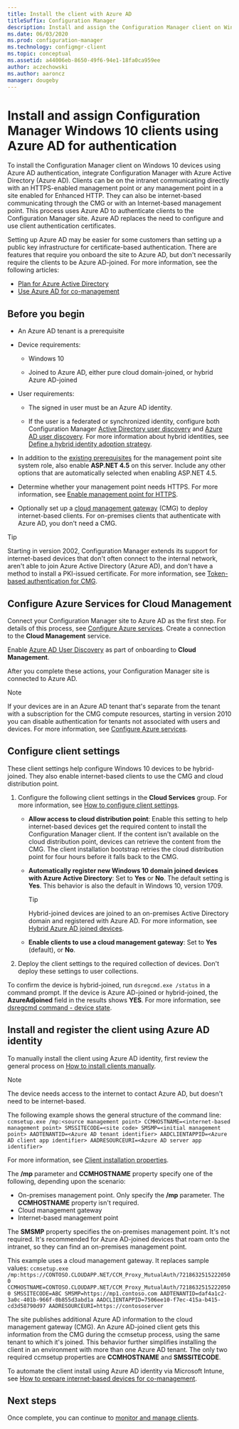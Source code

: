 ```yaml
---
title: Install the client with Azure AD
titleSuffix: Configuration Manager
description: Install and assign the Configuration Manager client on Windows 10 devices using Azure Active Directory for authentication
ms.date: 06/03/2020
ms.prod: configuration-manager
ms.technology: configmgr-client
ms.topic: conceptual
ms.assetid: a44006eb-8650-49f6-94e1-18fa0ca959ee
author: aczechowski
ms.author: aaroncz
manager: dougeby
---
```


# Install and assign Configuration Manager Windows 10 clients using Azure AD for authentication

To install the Configuration Manager client on Windows 10 devices using Azure AD authentication, integrate Configuration Manager with Azure Active Directory (Azure AD). Clients can be on the intranet communicating directly with an HTTPS-enabled management point or any management point in a site enabled for Enhanced HTTP. They can also be internet-based communicating through the CMG or with an Internet-based management point. This process uses Azure AD to authenticate clients to the Configuration Manager site. Azure AD replaces the need to configure and use client authentication certificates.

Setting up Azure AD may be easier for some customers than setting up a public key infrastructure for certificate-based authentication. There are features that require you onboard the site to Azure AD, but don't necessarily require the clients to be Azure AD-joined.<!-- SCCMDocs issue 1259 --> For more information, see the following articles:

- [Plan for Azure Active Directory](../../plan-design/security/plan-for-security.md#bkmk_planazuread)
- [Use Azure AD for co-management](../../../comanage/quickstart-hybrid-aad.md)

## Before you begin

- An Azure AD tenant is a prerequisite  

- Device requirements:  

  - Windows 10  

  - Joined to Azure AD, either pure cloud domain-joined, or hybrid Azure AD-joined  

- User requirements:  

  - The signed in user must be an Azure AD identity.

  - If the user is a federated or synchronized identity, configure both Configuration Manager [Active Directory user discovery](../../servers/deploy/configure/about-discovery-methods.md#bkmk_aboutUser) and [Azure AD user discovery](../../servers/deploy/configure/about-discovery-methods.md#azureaddisc). For more information about hybrid identities, see [Define a hybrid identity adoption strategy](/azure/active-directory/hybrid/plan-hybrid-identity-design-considerations-identity-adoption-strategy).<!--497750-->

- In addition to the [existing prerequisites](../../plan-design/configs/site-and-site-system-prerequisites.md#bkmk_2012MPpreq) for the management point site system role, also enable **ASP.NET 4.5** on this server. Include any other options that are automatically selected when enabling ASP.NET 4.5.  

- Determine whether your management point needs HTTPS. For more information, see [Enable management point for HTTPS](../manage/cmg/configure-authentication.md#bkmk_mphttps).

- Optionally set up a [cloud management gateway](../manage/cmg/overview.md) (CMG) to deploy internet-based clients. For on-premises clients that authenticate with Azure AD, you don't need a CMG.  

> [!TIP]
> Starting in version 2002,<!--5686290--> Configuration Manager extends its support for internet-based devices that don't often connect to the internal network, aren't able to join Azure Active Directory (Azure AD), and don't have a method to install a PKI-issued certificate. For more information, see [Token-based authentication for CMG](deploy-clients-cmg-token.md).

## Configure Azure Services for Cloud Management

Connect your Configuration Manager site to Azure AD as the first step. For details of this process, see [Configure Azure services](../../servers/deploy/configure/azure-services-wizard.md). Create a connection to the **Cloud Management** service.

Enable [Azure AD User Discovery](../../servers/deploy/configure/configure-discovery-methods.md#azureaadisc) as part of onboarding to **Cloud Management**.

After you complete these actions, your Configuration Manager site is connected to Azure AD.

> [!NOTE]
> If your devices are in an Azure AD tenant that's separate from the tenant with a subscription for the CMG compute resources, starting in version 2010 you can disable authentication for tenants not associated with users and devices. For more information, see [Configure Azure services](../../servers/deploy/configure/azure-services-wizard.md#disable-authentication).<!--8537319-->

## Configure client settings

These client settings help configure Windows 10 devices to be hybrid-joined. They also enable internet-based clients to use the CMG and cloud distribution point.

1. Configure the following client settings in the **Cloud Services** group. For more information, see [How to configure client settings](configure-client-settings.md).

    - **Allow access to cloud distribution point**: Enable this setting to help internet-based devices get the required content to install the Configuration Manager client. If the content isn't available on the cloud distribution point, devices can retrieve the content from the CMG. The client installation bootstrap retries the cloud distribution point for four hours before it falls back to the CMG.<!--495533-->  

    - **Automatically register new Windows 10 domain joined devices with Azure Active Directory**: Set to **Yes** or **No**. The default setting is **Yes**. This behavior is also the default in Windows 10, version 1709.

        > [!TIP]
        > Hybrid-joined devices are joined to an on-premises Active Directory domain and registered with Azure AD. For more information, see [Hybrid Azure AD joined devices](/azure/active-directory/devices/concept-azure-ad-join-hybrid).<!-- MEMDocs#325 -->

    - **Enable clients to use a cloud management gateway**: Set to **Yes** (default), or **No**.  

2. Deploy the client settings to the required collection of devices. Don't deploy these settings to user collections.

To confirm the device is hybrid-joined, run `dsregcmd.exe /status` in a command prompt. If the device is Azure AD-joined or hybrid-joined, the **AzureAdjoined** field in the results shows **YES**. For more information, see [dsregcmd command - device state](/azure/active-directory/devices/troubleshoot-device-dsregcmd).

## Install and register the client using Azure AD identity

To manually install the client using Azure AD identity, first review the general process on [How to install clients manually](deploy-clients-to-windows-computers.md#BKMK_Manual).

> [!Note]  
> The device needs access to the internet to contact Azure AD, but doesn't need to be internet-based.

The following example shows the general structure of the command line:
`ccmsetup.exe /mp:<source management point> CCMHOSTNAME=<internet-based management point> SMSSITECODE=<site code> SMSMP=<initial management point> AADTENANTID=<Azure AD tenant identifier> AADCLIENTAPPID=<Azure AD client app identifier> AADRESOURCEURI=<Azure AD server app identifier>`

For more information, see [Client installation properties](about-client-installation-properties.md).

The **/mp** parameter and **CCMHOSTNAME** property specify one of the following, depending upon the scenario:

- On-premises management point. Only specify the **/mp** parameter. The **CCMHOSTNAME** property isn't required.
- Cloud management gateway
- Internet-based management point

The **SMSMP** property specifies the on-premises management point. It's not required. It's recommended for Azure AD-joined devices that roam onto the intranet, so they can find an on-premises management point.

This example uses a cloud management gateway. It replaces sample values:
`ccmsetup.exe /mp:https://CONTOSO.CLOUDAPP.NET/CCM_Proxy_MutualAuth/72186325152220500 CCMHOSTNAME=CONTOSO.CLOUDAPP.NET/CCM_Proxy_MutualAuth/72186325152220500 SMSSITECODE=ABC SMSMP=https://mp1.contoso.com AADTENANTID=daf4a1c2-3a0c-401b-966f-0b855d3abd1a AADCLIENTAPPID=7506ee10-f7ec-415a-b415-cd3d58790d97 AADRESOURCEURI=https://contososerver`

The site publishes additional Azure AD information to the cloud management gateway (CMG). An Azure AD-joined client gets this information from the CMG during the ccmsetup process, using the same tenant to which it's joined. This behavior further simplifies installing the client in an environment with more than one Azure AD tenant. The only two required ccmsetup properties are **CCMHOSTNAME** and **SMSSITECODE**.<!--3607731-->

To automate the client install using Azure AD identity via Microsoft Intune, see [How to prepare internet-based devices for co-management](../../../comanage/how-to-prepare-Win10.md#install-the-configuration-manager-client).

## Next steps

Once complete, you can continue to [monitor and manage clients](../manage/monitor-clients.md).
